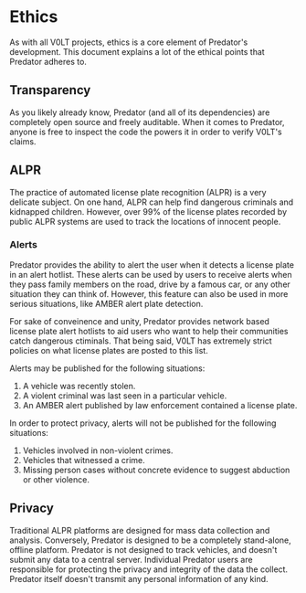 # Ethics

As with all V0LT projects, ethics is a core element of Predator's development. This document explains a lot of the ethical points that Predator adheres to.


## Transparency

As you likely already know, Predator (and all of its dependencies) are completely open source and freely auditable. When it comes to Predator, anyone is free to inspect the code the powers it in order to verify V0LT's claims.


## ALPR

The practice of automated license plate recognition (ALPR) is a very delicate subject. On one hand, ALPR can help find dangerous criminals and kidnapped children. However, over 99% of the license plates recorded by public ALPR systems are used to track the locations of innocent people.

### Alerts

Predator provides the ability to alert the user when it detects a license plate in an alert hotlist. These alerts can be used by users to receive alerts when they pass family members on the road, drive by a famous car, or any other situation they can think of. However, this feature can also be used in more serious situations, like AMBER alert plate detection.

For sake of conveinence and unity, Predator provides network based license plate alert hotlists to aid users who want to help their communities catch dangerous ctiminals. That being said, V0LT has extremely strict policies on what license plates are posted to this list.

Alerts may be published for the following situations:

1. A vehicle was recently stolen.
2. A violent criminal was last seen in a particular vehicle.
3. An AMBER alert published by law enforcement contained a license plate.

In order to protect privacy, alerts will not be published for the following situations:

1. Vehicles involved in non-violent crimes.
2. Vehicles that witnessed a crime.
3. Missing person cases without concrete evidence to suggest abduction or other violence.


## Privacy

Traditional ALPR platforms are designed for mass data collection and analysis. Conversely, Predator is designed to be a completely stand-alone, offline platform. Predator is not designed to track vehicles, and doesn't submit any data to a central server. Individual Predator users are responsible for protecting the privacy and integrity of the data the collect. Predator itself doesn't transmit any personal information of any kind.
